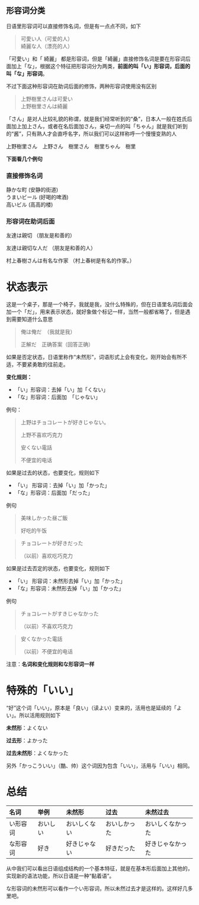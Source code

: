 ## 形容词分类

日语里形容词可以直接修饰名词，但是有一点点不同，如下

> 可愛い人（可爱的人）  
> 綺麗な人（漂亮的人）

「可愛い」和「 綺麗」 都是形容词，但是「綺麗」直接修饰名词是要在形容词后面加上「な」，根据这个特征把形容词分为两类，**前面的叫「い」形容词，后面的叫「な」形容词**。

不过下面这种形容词在助词后面的修饰，两种形容词使用没有区别

> 上野樹里さんは可愛い  
> 上野樹里さんは綺麗

「さん」是对人比较礼貌的称谓，就是我们经常听到的“桑”，日本人一般在姓氏后面加上加上さん，或者在名后面加さん，亲切一点的叫「ちゃん」就是我们听到的“酱”，只有熟人才会直呼名字，所以我们可以这样称呼一个慢慢变熟的人

上野樹里さん　上野さん　樹里さん　樹里ちゃん　樹里

**下面看几个例句**

### 直接修饰名词

静かな町  \(安静的街道\)  
うまいビール  \(好喝的啤酒\)  
高いビル \(高高的楼\)

### **形容词在助词后面**

友達は親切  （朋友是和善的）

友達は親切な人だ  （朋友是和善的人）

村上春樹さんは有名な作家  （村上春树是有名的作家。）

# 状态表示

这是一个桌子，那是一个椅子，我就是我，没什么特殊的，但在日语里名词后面会加一个「だ」，用来表示状态，就好象做个标记一样，当然一般都省略了，但是遇到需要知道什么意思

> 俺は俺だ　（我就是我）
>
> 正解だ　正确答案（回答正确）

如果是否定状态，日语里称作“未然形”，词语形式上会有变化，刚开始会有所不适，不要紧勇敢的往前走。

**变化规则：**

* 「い」形容词：去掉「い」加「くない」
* 「な」形容词：后面加　「じゃない」

例句：

> 上野はチョコレートが好きじゃない。
>
> 上野不喜欢巧克力
>
> 安くない電話
>
> 不便宜的电话

如果是过去的状态，也要变化，规则如下

* 「い」 形容词：去掉「い」加「かった」
* 「な」形容词：后面加「だった」

例句

> 美味しかった昼ご飯
>
> 好吃的午饭

> チョコレートが好きだった
>
> （以前）喜欢吃巧克力

如果是过去否定的状态，也要变化，规则如下

* 「い」 形容词：未然形去掉「い」加「かった」
* 「な」形容词：未然形去掉「い」加「かった」

例句

> チョコレートがすきじゃなかった
>
> （以前）不喜欢巧克力

> 安くなかった電話
>
> （以前）不便宜的电话

  
注意：**名词和变化规则和な形容词一样**

# 特殊的「いい」

“好”这个词「いい」，原本是「良い」（读よい）变来的，活用也是延续的「よい」。所以活用规则如下

**未然形**：よくない

**过去形**：よかった

**过去未然形**：よくなかった

另外「かっこういい」（酷、帅）这个词因为包含「いい」，活用与「いい」相同。

# 总结

| 名词 | 举例 | 未然形 | 过去 | 未然过去 |
| :--- | :--- | :--- | :--- | :--- |
| い形容词 | おいしい | おいしくない | おいしかった | おいしくなかった |
| な形容词 | 好き | 好きじゃない | 好きだった | 好きじゃなかった |

从中我们可以看出日语组成结构的一个基本特征，就是在基本形后面加上其他的，实现新的语法功能，所以日语是一种“黏着语”。

な形容词的未然形可以看作一个い形容词，所以未然过去才是这样的。这样好几多里吧。

## 



